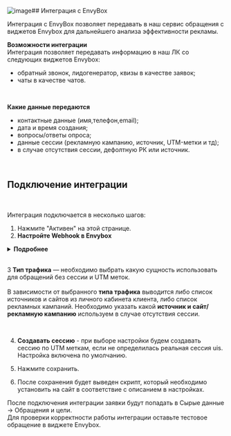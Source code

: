 ![image](https://github.com/user-attachments/assets/65c884d2-6d3d-443f-8130-ea9b657c3d9b)## Интеграция с EnvyBox
 <br />
 
Интеграция с EnvyBox позволяет передавать в наш сервис обращения с виджетов Envybox для дальнейшего анализа эффективности рекламы. <br />
 
**Возможности интеграции**  <br />
Интеграция позволяет передавать информацию в наш ЛК cо следующих виджетов Envybox:  

- обратный звонок, лидогенератор, квизы в качестве заявок;
- чаты  в качестве чатов.
<br />

**Какие данные передаются**    
  
- контактные данные (имя,телефон,email);  
- дата и время создания;  
- вопросы/ответы опроса;
- данные сессии (рекламную кампанию, источник, UTM-метки и тд);  
- в случае отсутствия сессии, дефолтную РК или источник.  
<br />


## Подключение интеграции  
 <br />  
 
Интеграция подключается в несколько шагов:  
1. Нажмите "Активен" на этой странице. <br />
2. **Настройте Webhook в Envybox**<br />

<details>
  <summary style="font-weight:bold;"> Подробнее </summary> <br />
  В  Envybox необходимо настроить Webhook на "Webhook url" сервиса UIS из настроек.<br />  
  a. Заходим в  Envybox и выбираем виджет, с которым необходимо произвести настройку и нажимаем настроить.<br />  
  b. Далее в настройках заходим в раздел "Интеграции".<br /> 
  c. В поле "WebHooks уведомления" добавляем наш "Webhook url", а также проставляем галочки в событиях, по которым необходимо слать Webhook.
 
   ![image](env_1.png)![image](env_2.png)  <br />

**Важно:** <br />
  
1. Для виджета обратного звонка нужно прожать только чек-боксы для пунктов:  
  - Результат звонка (телефон, имя, почта, состоялся/не состоялся, длительность, запись разговора и т.п.)  
  - Заказ звонка в нерабочее время (телефон, имя, почта, откуда пришел, что искал, UTM-метки)  
  ![image](env_3.png)  
  Иначе происходит дублирование заявок. <br />

2. По виджету чата событие **Отправка из чата** уходит из Envybox, только при после нажатия на кнопку «Отправить в CRM». 
  
</details> 
<br />

3 **Тип трафика** — необходимо выбрать какую сущность использовать для обращений без сессии и UTM меток. <br />  
В зависимости от выбранного **типа трафика** выводится либо список источников и сайтов  из личного кабинета клиента, либо список рекламных кампаний. Необходимо указать какой **источник и сайт/рекламную кампанию** используем в случае отсутствия сессии. <br /> 

<br />
 
4. **Создавать сессию** - при выборе настройки будем создавать сессию по UTM меткам, если не определилась реальная сессия uis.
Настройка включена по умолчанию. <br />

5. Нажмите сохранить. <br />
6. После сохранения будет выведен скрипт, который необходимо установить на сайт в соответствие с описанием в настройках.<br />

После подключения интеграции заявки будут попадать в  Сырые данные -> Обращения и цели.  <br /> 
Для проверки корректности работы интеграции оставьте тестовое обращение в виджете Envybox. <br />


